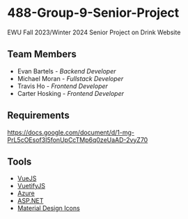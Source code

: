 # 488-Group-9-Senior-Project
EWU Fall 2023/Winter 2024 Senior Project on Drink Website


## Team Members
* Evan Bartels - _Backend Developer_  
* Michael Moran - _Fullstack Developer_
* Travis Ho - _Frontend Developer_ 
* Carter Hosking - _Frontend Developer_ 

## Requirements
https://docs.google.com/document/d/1-mg-PrL5cOEsof3I5fonUpCcTMp6q0zeUaAD-2vyZ70

## Tools
* [VueJS](https://vuejs.org/)
* [VuetifyJS](https://vuetifyjs.com/)
* [Azure](https://azure.microsoft.com/en-us)
* [ASP.NET](https://www.asp.net/)
* [Material Design Icons](https://fonts.google.com/icons)
